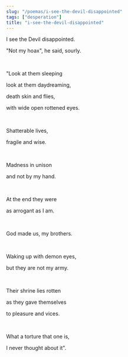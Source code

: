 ```yaml
---
slug: "/poemas/i-see-the-devil-disappointed"
tags: ["desperation"]
title: "i-see-the-devil-disappointed"
---
```

I see the Devil disappointed.

"Not my hoax", he said, sourly.

&nbsp;

"Look at them sleeping

look at them daydreaming,

death skin and flies,

with wide open rottened eyes.

&nbsp;

Shatterable lives,

fragile and wise.

&nbsp;

Madness in unison

and not by my hand.

&nbsp;

At the end they were

as arrogant as I am.

&nbsp;

God made us, my brothers.

&nbsp;

Waking up with demon eyes,

but they are not my army.

&nbsp;

Their shrine lies rotten

as they gave themselves

to pleasure and vices.

&nbsp;

What a torture that one is,

I never thought about it".